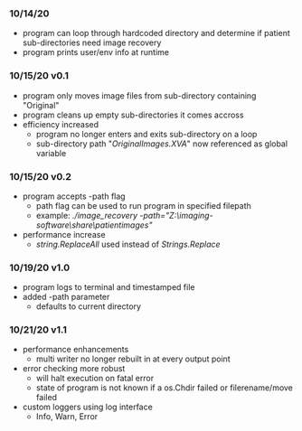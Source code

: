 ### 10/14/20
* program can loop through hardcoded directory and determine if patient sub-directories need image recovery
* program prints user/env info at runtime

### 10/15/20 v0.1
* program only moves image files from sub-directory containing "Original"
* program cleans up empty sub-directories it comes accross
* efficiency increased
    - program no longer enters and exits sub-directory on a loop
    - sub-directory path "*OriginalImages.XVA*" now referenced as global variable

### 10/15/20 v0.2
* program accepts -path flag
    - path flag can be used to run program in specified filepath
    - example: *./image_recovery -path="Z:\imaging-software\share\patientimages"*
* performance increase
    - *string.ReplaceAll* used instead of *Strings.Replace*

### 10/19/20 v1.0
* program logs to terminal and timestamped file
* added -path parameter
    - defaults to current directory

### 10/21/20 v1.1
* performance enhancements
    - multi writer no longer rebuilt in at every output point
* error checking more robust
    - will halt execution on fatal error
    - state of program is not known if a os.Chdir failed or filerename/move failed
* custom loggers using log interface
    - Info, Warn, Error
